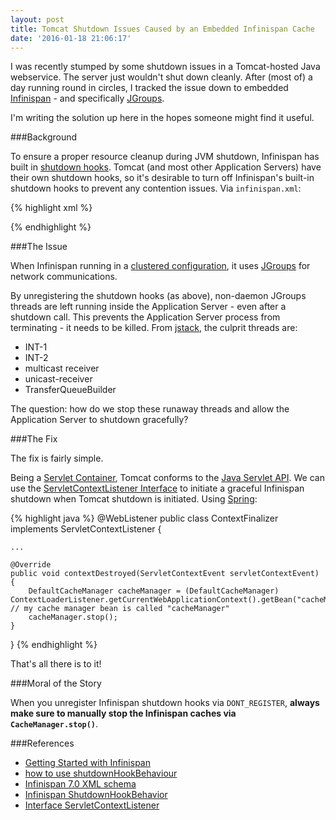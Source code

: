 ```yaml
---
layout: post
title: Tomcat Shutdown Issues Caused by an Embedded Infinispan Cache
date: '2016-01-18 21:06:17'
---
```


I was recently stumped by some shutdown issues in a Tomcat-hosted Java webservice. The server just wouldn't shut down cleanly. After (most of) a day running round in circles, I tracked the issue down to embedded <a href="http://infinispan.org/" target="_blank">Infinispan</a> - and specifically <a href="http://jgroups.org/" target="_blank">JGroups</a>.

I'm writing the solution up here in the hopes someone might find it useful.

###Background

To ensure a proper resource cleanup during JVM shutdown, Infinispan has built in <a href="https://docs.jboss.org/infinispan/7.1/apidocs/org/infinispan/configuration/global/ShutdownHookBehavior.html" target="_blank">shutdown hooks</a>. Tomcat (and most other Application Servers) have their own shutdown hooks, so it's desirable to turn off Infinispan's built-in shutdown hooks to prevent any contention issues. Via <code>infinispan.xml</code>:

{% highlight xml %}
<infinispan
    xmlns:xsi="http://www.w3.org/2001/XMLSchema-instance"
    xsi:schemaLocation="urn:infinispan:config:7.0 http://www.infinispan.org/schemas/infinispan-config-7.0.xsd"
    xmlns="urn:infinispan:config:7.0">

   <cache-container default-cache="default" shutdown-hook="DONT_REGISTER">
       <local-cache name="xml-configured-cache">
          <eviction strategy="LIRS" max-entries="10" />
       </local-cache>
   </cache-container>

</infinispan>
{% endhighlight %}

###The Issue

When Infinispan running in a <a href="http://infinispan.org/docs/7.0.x/user_guide/user_guide.html#_clustered_configuration" target="_blank">clustered configuration</a>, it uses <a href="http://jgroups.org/" target="_blank">JGroups</a> for network communications.

By unregistering the shutdown hooks (as above), non-daemon JGroups threads are left running inside the Application Server - even after a shutdown call. This prevents the Application Server process from terminating - it needs to be killed. From <a href="http://docs.oracle.com/javase/7/docs/technotes/tools/share/jstack.html" target="_blank">jstack</a>, the culprit threads are:

* INT-1
* INT-2
* multicast receiver
* unicast-receiver
* TransferQueueBuilder

The question: how do we stop these runaway threads and allow the Application Server to shutdown gracefully?

###The Fix

The fix is fairly simple.

Being a <a href="https://en.wikipedia.org/wiki/Web_container" target="_blank">Servlet Container</a>, Tomcat conforms to the <a href="http://docs.oracle.com/javaee/6/api/javax/servlet/Servlet.html" target="_blank">Java Servlet API</a>. We can use the <a href="https://docs.oracle.com/javaee/6/api/javax/servlet/ServletContextListener.html" target="_blank">ServletContextListener Interface</a> to initiate a graceful Infinispan shutdown when Tomcat shutdown is initiated. Using <a href="https://spring.io/" target="_blank">Spring</a>:

{% highlight java %}
@WebListener
public class ContextFinalizer implements ServletContextListener {

    ...

    @Override
    public void contextDestroyed(ServletContextEvent servletContextEvent) {
        DefaultCacheManager cacheManager = (DefaultCacheManager) ContextLoaderListener.getCurrentWebApplicationContext().getBean("cacheManager"); // my cache manager bean is called "cacheManager"
        cacheManager.stop();
    }
}
{% endhighlight %}

That's all there is to it!

###Moral of the Story

When you unregister Infinispan shutdown hooks via <code>DONT_REGISTER</code>, **always make sure to manually stop the Infinispan caches via <code>CacheManager.stop()</code>**.

###References

* <a href="http://infinispan.org/docs/7.0.x/getting_started/getting_started.html" target="_blank">Getting Started with Infinispan</a>
* <a href="https://developer.jboss.org/thread/200640?db=5" target="_blank">how to use shutdownHookBehaviour</a>
* <a href="http://docs.jboss.org/infinispan/7.0/configdocs/infinispan-config-7.0.html" target="_blank">Infinispan 7.0 XML schema</a>
* <a href="https://docs.jboss.org/infinispan/7.1/apidocs/org/infinispan/configuration/global/ShutdownHookBehavior.html" target="_blank">Infinispan ShutdownHookBehavior</a>
* <a href="https://docs.oracle.com/javaee/6/api/javax/servlet/ServletContextListener.html" target="_blank">Interface ServletContextListener</a> 
